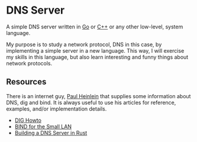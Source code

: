 DNS Server
==========

A simple DNS server written in [Go][go] or [C++][cpp] or any other
low-level, system language.

My purpose is to study a network protocol, DNS in this case, by implementing a
simple server in a new language.  This way, I will exercise my skills in this
language, but also learn interesting and funny things about network protocols.


Resources
---------

There is an internet guy, [Paul Heinlein][paul] that supplies some information
about DNS, dig and bind.  It is always useful to use his articles for
reference, examples, and/or implementation details.

 - [DIG Howto](https://www.madboa.com/geek/dig/)
 - [BIND for the Small LAN](https://www.madboa.com/geek/soho-bind/)
 - [Building a DNS Server in Rust](https://github.com/EmilHernvall/dnsguide)


[paul]:		https://www.madboa.com/paul/about/
[go]:		https://golang.org/
[cpp]:		https://isocpp.org/
